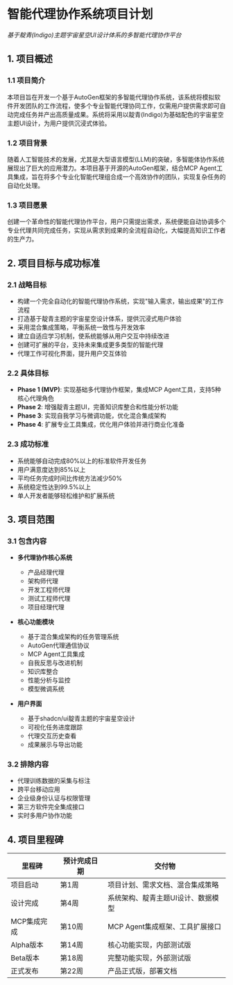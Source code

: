 # 智能代理协作系统项目计划

*基于靛青(Indigo)主题宇宙星空UI设计体系的多智能代理协作平台*

## 1. 项目概述

### 1.1 项目简介

本项目旨在开发一个基于AutoGen框架的多智能代理协作系统，该系统将模拟软件开发团队的工作流程，使多个专业智能代理协同工作，仅需用户提供需求即可自动完成任务并产出高质量成果。系统将采用以靛青(Indigo)为基础配色的宇宙星空主题UI设计，为用户提供沉浸式体验。

### 1.2 项目背景

随着人工智能技术的发展，尤其是大型语言模型(LLM)的突破，多智能体协作系统展现出了巨大的应用潜力。本项目基于开源的AutoGen框架，结合MCP Agent工具集成，旨在将多个专业化智能代理组合成一个高效协作的团队，实现复杂任务的自动化处理。

### 1.3 项目愿景

创建一个革命性的智能代理协作平台，用户只需提出需求，系统便能自动协调多个专业代理共同完成任务，实现从需求到成果的全流程自动化，大幅提高知识工作者的生产力。

## 2. 项目目标与成功标准

### 2.1 战略目标

- 构建一个完全自动化的智能代理协作系统，实现"输入需求，输出成果"的工作流程
- 打造基于靛青主题的宇宙星空设计体系，提供沉浸式用户体验
- 采用混合集成策略，平衡系统一致性与开发效率
- 建立自适应学习机制，使系统能够从用户交互中持续改进
- 创建可扩展的平台，支持未来集成更多类型的智能代理
- 代理工作可视化界面，提升用户交互体验

### 2.2 具体目标

- **Phase 1 (MVP)**: 实现基础多代理协作框架，集成MCP Agent工具，支持5种核心代理角色
- **Phase 2**: 增强靛青主题UI，完善知识库整合和性能分析功能
- **Phase 3**: 实现自我学习与微调功能，优化混合集成架构
- **Phase 4**: 扩展专业工具集成，优化用户体验并进行商业化准备

### 2.3 成功标准

- 系统能够自动完成80%以上的标准软件开发任务
- 用户满意度达到85%以上
- 平均任务完成时间比传统方法减少50%
- 系统稳定性达到99.5%以上
- 单人开发者能够轻松维护和扩展系统

## 3. 项目范围

### 3.1 包含内容

- **多代理协作核心系统**
  - 产品经理代理
  - 架构师代理
  - 开发工程师代理
  - 测试工程师代理
  - 项目经理代理
  
- **核心功能模块**
  - 基于混合集成架构的任务管理系统
  - AutoGen代理通信协议
  - MCP Agent工具集成
  - 自我反思与改进机制
  - 知识库整合
  - 性能分析与监控
  - 模型微调系统
  
- **用户界面**
  - 基于shadcn/ui靛青主题的宇宙星空设计
  - 可视化任务进度跟踪
  - 代理交互历史查看
  - 成果展示与导出功能

### 3.2 排除内容

- 代理训练数据的采集与标注
- 跨平台移动应用
- 企业级身份认证与权限管理
- 第三方软件完全集成接口
- 实时多用户协作功能

## 4. 项目里程碑

| 里程碑 | 预计完成日期 | 交付物 |
|--------|--------------|--------|
| 项目启动 | 第1周 | 项目计划、需求文档、混合集成策略 |
| 设计完成 | 第4周 | 系统架构、靛青主题UI设计、数据模型 |
| MCP集成完成 | 第10周 | MCP Agent集成框架、工具扩展接口 |
| Alpha版本 | 第14周 | 核心功能实现，内部测试版 |
| Beta版本 | 第18周 | 完整功能实现，外部测试版 |
| 正式发布 | 第22周 | 产品正式版，部署文档 |
